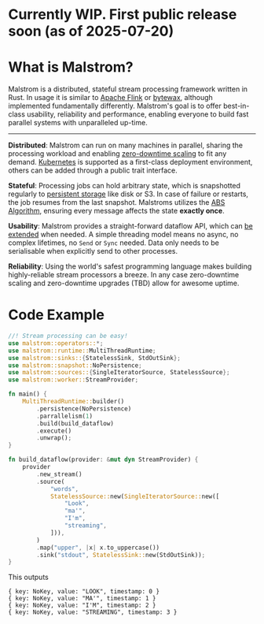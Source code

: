 # Currently WIP. First public release soon (as of 2025-07-20)

# What is Malstrom?

Malstrom is a distributed, stateful stream processing framework written in Rust.
In usage it is similar to [Apache Flink](https://flink.apache.org/) or [bytewax](https://bytewax.io),
although implemented fundamentally differently. Malstrom's goal is to offer best-in-class usability,
reliability and performance, enabling everyone to build fast parallel systems with unparalleled up-time.

---
**Distributed**: Malstrom can run on many machines in parallel, sharing the processing workload and
enabling [zero-downtime scaling](https://malstrom.io/guide/Kubernetes.html#scaling-a-job) to fit any demand.
[Kubernetes](https://malstrom.io/guide/Kubernetes) is supported as a first-class deployment environment, others can be added through a public trait interface.

**Stateful**: Processing jobs can hold arbitrary state, which is snapshotted regularly to
[persistent storage](https://malstrom.io/guide/StatefulPrograms.html#persistent-state) like disk or S3. In case of failure or restarts,
the job resumes from the last snapshot.
Malstroms utilizes the [ABS Algorithm](https://arxiv.org/abs/1506.08603), ensuring every message affects the state **exactly once**.

**Usability**: Malstrom provides a straight-forward dataflow API, which can [be extended](https://malstrom.io/guide/CustomOperators) when needed.
A simple threading model means no async, no complex lifetimes, no `Send` or `Sync` needed.
Data only needs to be serialisable when explicitly send to other processes.

**Reliability**: Using the world's safest programming language makes building highly-reliable stream processors a breeze. In any case zero-downtime scaling and zero-downtime upgrades (TBD) allow for awesome uptime.

# Code Example

```rust
//! Stream processing can be easy!
use malstrom::operators::*;
use malstrom::runtime::MultiThreadRuntime;
use malstrom::sinks::{StatelessSink, StdOutSink};
use malstrom::snapshot::NoPersistence;
use malstrom::sources::{SingleIteratorSource, StatelessSource};
use malstrom::worker::StreamProvider;

fn main() {
    MultiThreadRuntime::builder()
        .persistence(NoPersistence)
        .parrallelism(1)
        .build(build_dataflow)
        .execute()
        .unwrap();
}

fn build_dataflow(provider: &mut dyn StreamProvider) {
    provider
        .new_stream()
        .source(
            "words",
            StatelessSource::new(SingleIteratorSource::new([
                "Look",
                "ma'",
                "I'm",
                "streaming",
            ])),
        )
        .map("upper", |x| x.to_uppercase())
        .sink("stdout", StatelessSink::new(StdOutSink));
}
```

This outputs

```
{ key: NoKey, value: "LOOK", timestamp: 0 }
{ key: NoKey, value: "MA'", timestamp: 1 }
{ key: NoKey, value: "I'M", timestamp: 2 }
{ key: NoKey, value: "STREAMING", timestamp: 3 }
```
